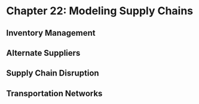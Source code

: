 # Chapter 22: Modeling Supply Chains

## Inventory Management

## Alternate Suppliers

## Supply Chain Disruption

## Transportation Networks